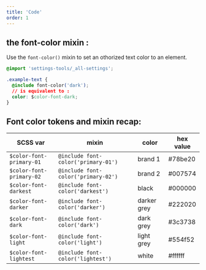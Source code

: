 ```yaml
---
title: 'Code'
order: 1
---
```


## the font-color mixin :

Use the `font-color()` mixin to set an othorized text color to an element.

```css
@import 'settings-tools/_all-settings';

.example-text {
  @include font-color('dark');
  // is equivalent to :
  color: $color-font-dark;
}
```

## Font color tokens and mixin recap:

| SCSS var                 | mixin                               | color       | hex value |
| ------------------------ | ----------------------------------- | ----------- | --------- |
| `$color-font-primary-01` | `@include font-color('primary-01')` | brand 1     | #78be20   |
| `$color-font-primary-02` | `@include font-color('primary-02')` | brand 2     | #007574   |
| `$color-font-darkest`    | `@include font-color('darkest')`    | black       | #000000   |
| `$color-font-darker`     | `@include font-color('darker')`     | darker grey | #222020   |
| `$color-font-dark`       | `@include font-color('dark')`       | dark grey   | #3c3738   |
| `$color-font-light`      | `@include font-color('light')`      | light grey  | #554f52   |
| `$color-font-lightest`   | `@include font-color('lightest')`   | white       | #ffffff   |
